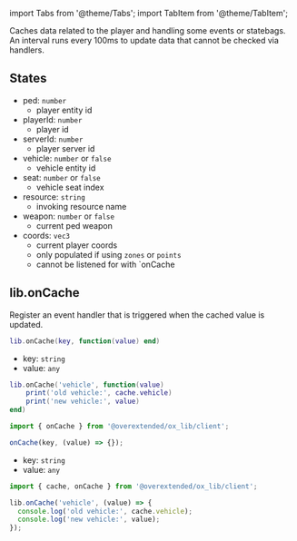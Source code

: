import Tabs from '@theme/Tabs';
import TabItem from '@theme/TabItem';

Caches data related to the player and handling some events or statebags.  
An interval runs every 100ms to update data that cannot be checked via handlers.

## States

- ped: `number`
  - player entity id
- playerId: `number`
  - player id
- serverId: `number`
  - player server id
- vehicle: `number` or `false`
  - vehicle entity id
- seat: `number` or `false`
  - vehicle seat index
- resource: `string`
  - invoking resource name
- weapon: `number` or `false`
  - current ped weapon
- coords: `vec3`
  - current player coords
  - only populated if using `zones` or `points`
  - cannot be listened for with `onCache

## lib.onCache

Register an event handler that is triggered when the cached value is updated.

<Tabs>
<TabItem value='Lua'>

```lua
lib.onCache(key, function(value) end)
```

- key: `string`
- value: `any`

```lua
lib.onCache('vehicle', function(value)
    print('old vehicle:', cache.vehicle)
    print('new vehicle:', value)
end)
```

</TabItem>
<TabItem value='JS/TS'>

```ts
import { onCache } from '@overextended/ox_lib/client';

onCache(key, (value) => {});
```

- key: `string`
- value: `any`

```ts
import { cache, onCache } from '@overextended/ox_lib/client';

lib.onCache('vehicle', (value) => {
  console.log('old vehicle:', cache.vehicle);
  console.log('new vehicle:', value);
});
```

</TabItem>
</Tabs>
